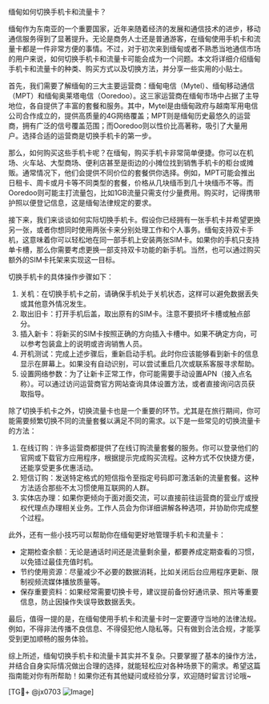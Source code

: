 缅甸如何切换手机卡和流量卡？

缅甸作为东南亚的一个重要国家，近年来随着经济的发展和通信技术的进步，移动通信服务得到了显著提升。无论是商务人士还是普通游客，在缅甸使用手机卡和流量卡都是一件非常方便的事情。不过，对于初次来到缅甸或者不熟悉当地通信市场的用户来说，如何切换手机卡和流量卡可能会成为一个问题。本文将详细介绍缅甸手机卡和流量卡的种类、购买方式以及切换方法，并分享一些实用的小贴士。

首先，我们需要了解缅甸的三大主要运营商：缅甸电信（Mytel）、缅甸移动通信（MPT）和缅甸奥莱塔电信（Ooredoo）。这三家运营商在缅甸市场中占据了主导地位，各自提供了丰富的套餐和服务。其中，Mytel是由缅甸政府与越南军用电信公司合作成立的，提供高质量的4G网络覆盖；MPT则是缅甸历史最悠久的运营商，拥有广泛的信号覆盖范围；而Ooredoo则以性价比高著称，吸引了大量用户。选择合适的运营商是切换手机卡的第一步。

那么，如何购买这些手机卡呢？在缅甸，购买手机卡非常简单便捷。你可以在机场、火车站、大型商场、便利店甚至是街边的小摊位找到销售手机卡的柜台或摊贩。通常情况下，他们会提供不同价位的套餐供你选择。例如，MPT可能会推出日租卡、周卡或月卡等不同类型的套餐，价格从几块缅币到几十块缅币不等。而Ooredoo则可能主打流量包，比如1GB流量只需支付少量费用。购买时，记得携带护照以便登记信息，这是缅甸法律规定的要求。

接下来，我们来谈谈如何实际切换手机卡。假设你已经拥有一张手机卡并希望更换另一张，或者你想同时使用两张卡来分别处理工作和个人事务。缅甸支持双卡手机，这意味着你可以轻松地在同一部手机上安装两张SIM卡。如果你的手机只支持单卡槽，那么你需要考虑更换一部支持双卡功能的新手机。当然，也可以通过购买额外的SIM卡托架来实现这一目标。

切换手机卡的具体操作步骤如下：

1. 关机：在切换手机卡之前，请确保手机处于关机状态，这样可以避免数据丢失或其他意外情况发生。
2. 取出旧卡：打开手机后盖，取出原有的SIM卡。注意不要损坏卡槽或触点部分。
3. 插入新卡：将新买的SIM卡按照正确的方向插入卡槽中。如果不确定方向，可以参考包装盒上的说明或咨询销售人员。
4. 开机测试：完成上述步骤后，重新启动手机。此时你应该能够看到新卡的信息显示在屏幕上。如果没有自动识别，可以尝试重启几次或联系客服寻求帮助。
5. 设置网络参数：为了让新卡正常工作，你可能需要手动设置APN（接入点名称）。可以通过访问运营商官方网站查询具体设置方法，或者直接询问店员获取指导。

除了切换手机卡之外，切换流量卡也是一个重要的环节。尤其是在旅行期间，你可能需要频繁切换不同的流量套餐以满足不同的需求。以下是一些常见的切换流量卡的方法：

1. 在线订购：许多运营商都提供了在线订购流量套餐的服务。你可以登录他们的官网或下载官方应用程序，根据提示完成购买流程。这种方式不仅快捷方便，还能享受更多优惠活动。
2. 短信订购：发送特定格式的短信指令至指定号码即可激活新的流量套餐。这种方法适合那些不太习惯使用互联网的人群。
3. 实体店办理：如果你更倾向于面对面交流，可以直接前往运营商的营业厅或授权代理点办理相关业务。工作人员会为你详细讲解各种选项，并协助你完成整个过程。

此外，还有一些小技巧可以帮助你在缅甸更好地管理手机卡和流量卡：

- 定期检查余额：无论是通话时间还是流量剩余量，都要养成定期查看的习惯，以免错过最佳充值时机。
- 节约使用资源：尽量减少不必要的数据消耗，比如关闭后台应用程序更新、限制视频流媒体播放质量等。
- 保存重要资料：如果经常需要切换卡号，建议提前备份好通讯录、照片等重要信息，防止因操作失误导致数据丢失。

最后，值得一提的是，在缅甸使用手机卡和流量卡时一定要遵守当地的法律法规。例如，不得非法传播不良信息、不得侵犯他人隐私等。只有做到合法合规，才能享受到更加顺畅的服务体验。

综上所述，缅甸切换手机卡和流量卡其实并不复杂。只要掌握了基本的操作方法，并结合自身实际情况做出合理的选择，就能轻松应对各种场景下的需求。希望这篇指南能对你有所帮助！如果你还有其他疑问或经验分享，欢迎随时留言讨论哦~

[TG💪+ @jx0703 ![Image](https://github.com/user-attachments/assets/dbca1d08-cadb-493c-b0ec-ad6f7a83f270)]